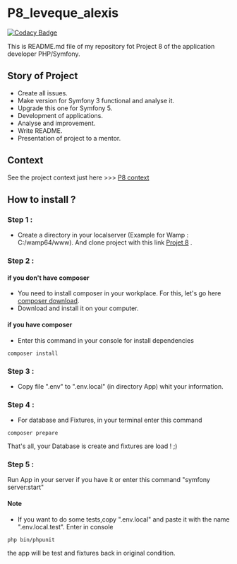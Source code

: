 # P8_leveque_alexis

[![Codacy Badge](https://api.codacy.com/project/badge/Grade/b77d75a1a02a499db91df63f61115449)](https://app.codacy.com/gh/Alexisleveque-OC/P8_leveque_alexis?utm_source=github.com&utm_medium=referral&utm_content=Alexisleveque-OC/P8_leveque_alexis&utm_campaign=Badge_Grade)

This is README.md file of my repository fot Project 8 of the application developer PHP/Symfony.

## Story of Project
- Create all issues.
- Make version for Symfony 3 functional and analyse it.
- Upgrade this one for Symfony 5.
- Development of applications.
- Analyse and improvement.
- Write README.
- Presentation of project to a mentor.

## Context
See the project context just here >>> [P8 context](https://openclassrooms.com/fr/paths/59/projects/44/assignment)

## How to install ?

### Step 1 :
- Create a directory in your localserver (Example for Wamp : C:/wamp64/www). And clone project with this link 
[Projet 8](https://github.com/Alexisleveque-OC/P8_leveque_alexis.git) .

### Step 2  :

#### if you don't have composer
- You need to install composer in your workplace. For this, let's go here [composer download](https://getcomposer.org/download/). 
- Download and install it on your computer.
#### if you have composer
- Enter this command in your console for install dependencies
````
composer install
````

### Step 3 : 
- Copy file ".env" to ".env.local" (in directory App) whit your information.

### Step 4 :
- For database and Fixtures, in your terminal enter this command 
````
composer prepare
````
That's all, your Database is create and fixtures are load ! ;) 

### Step 5 :
Run App in your server if you have it or enter this command "symfony server:start"

#### Note 

- If you want to do some tests,copy ".env.local" and paste it with the name ".env.local.test". Enter in console 
````
php bin/phpunit
````
the app will be test and fixtures back in original condition.
